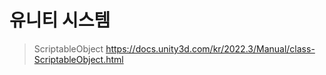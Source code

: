 # 유니티 시스템
> ScriptableObject
> https://docs.unity3d.com/kr/2022.3/Manual/class-ScriptableObject.html
> 
